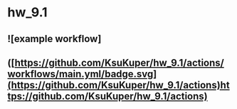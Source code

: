 # hw_9.1


## ![example workflow]
## ([https://github.com/KsuKuper/hw_9.1/actions/workflows/main.yml/badge.svg](https://github.com/KsuKuper/hw_9.1/actions)https://github.com/KsuKuper/hw_9.1/actions)
